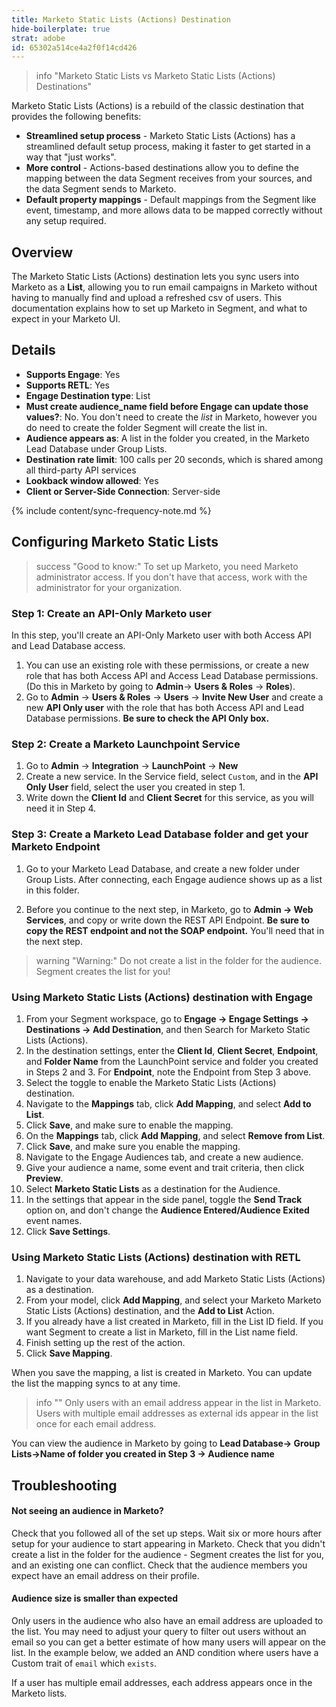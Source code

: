 ```yaml
---
title: Marketo Static Lists (Actions) Destination
hide-boilerplate: true
strat: adobe
id: 65302a514ce4a2f0f14cd426
---
```

> info "Marketo Static Lists vs Marketo Static Lists (Actions) Destinations"

Marketo Static Lists (Actions) is a rebuild of the classic destination that provides the following benefits:

- **Streamlined setup process** - Marketo Static Lists (Actions) has a streamlined default setup process, making it faster to get started in a way that "just works".
- **More control** - Actions-based destinations allow you to define the mapping between the data Segment receives from your sources, and the data Segment sends to Marketo.
- **Default property mappings** - Default mappings from the Segment like event, timestamp, and more allows data to be mapped correctly without any setup required.

## Overview

The Marketo Static Lists (Actions) destination lets you sync users into Marketo as a **List**, allowing you to run email campaigns in Marketo without having to manually find and upload a refreshed csv of users. This documentation explains how to set up Marketo in Segment, and what to expect in your Marketo UI.

## Details

- **Supports Engage**: Yes
- **Supports RETL**: Yes
- **Engage Destination type**: List
- **Must create audience_name field before Engage can update those values?**: No. You don't need to create the _list_ in Marketo, however you do need to create the folder Segment will create the list in.
- **Audience appears as**: A list in the folder you created, in the Marketo Lead Database under Group Lists.
- **Destination rate limit**: 100 calls per 20 seconds, which is shared among all third-party API services
- **Lookback window allowed**: Yes
- **Client or Server-Side Connection**: Server-side

{% include content/sync-frequency-note.md %}

## Configuring Marketo Static Lists

> success "Good to know:"
> To set up Marketo, you need Marketo administrator access. If you don't have that access, work with the administrator for your organization.

### Step 1: Create an API-Only Marketo user

In this step, you'll create an API-Only Marketo user with both Access API and Lead Database access.

1. You can use an existing role with these permissions, or create a new role that has both Access API and Access Lead Database permissions. (Do this in Marketo by going to **Admin**→ **Users & Roles** → **Roles**).
2. Go to **Admin** → **Users & Roles** → **Users** → **Invite New User** and create a new **API Only user** with the role that has both Access API and Lead Database permissions. **Be sure to check the API Only box.**

### Step 2: Create a Marketo Launchpoint Service

1. Go to **Admin** → **Integration** → **LaunchPoint** → **New**
2. Create a new service. In the Service field, select `Custom`, and in the **API Only User** field, select the user you created in step 1.
3. Write down the **Client Id** and **Client Secret** for this service, as you will need it in Step 4.

### Step 3: Create a Marketo Lead Database folder and get your Marketo Endpoint

1. Go to your Marketo Lead Database, and create a new folder under Group Lists. After connecting, each Engage audience shows up as a list in this folder.

2. Before you continue to the next step, in Marketo, go to **Admin → Web Services**, and copy or write down the REST API Endpoint. **Be sure to copy the REST endpoint and not the SOAP endpoint.** You'll need that in the next step.

> warning "Warning:"
> Do not create a list in the folder for the audience. Segment creates the list for you!

### Using Marketo Static Lists (Actions) destination with Engage

1. From your Segment workspace, go to **Engage → Engage Settings → Destinations → Add Destination**, and then Search for Marketo Static Lists (Actions).
2. In the destination settings, enter the **Client Id**, **Client Secret**, **Endpoint**, and **Folder Name** from the LaunchPoint service and folder you created in Steps 2 and 3. For **Endpoint**, note the Endpoint from Step 3 above.
3. Select the toggle to enable the Marketo Static Lists (Actions) destination.
4. Navigate to the **Mappings** tab, click **Add Mapping**, and select **Add to List**. 
6. Click **Save**, and make sure to enable the mapping. 
7. On the **Mappings** tab, click **Add Mapping**, and select **Remove from List**. 
8. Click **Save**, and make sure you enable the mapping. 
9. Navigate to the Engage Audiences tab, and create a new audience.
10. Give your audience a name, some event and trait criteria, then click **Preview**.
11. Select **Marketo Static Lists** as a destination for the Audience.
12. In the settings that appear in the side panel, toggle the **Send Track** option on, and don't change the **Audience Entered/Audience Exited** event names.
13. Click **Save Settings**.

### Using Marketo Static Lists (Actions) destination with RETL

1. Navigate to your data warehouse, and add Marketo Static Lists (Actions) as a destination.
2. From your model, click **Add Mapping**, and select your Marketo Marketo Static Lists (Actions) destination, and the **Add to List** Action.
3. If you already have a list created in Marketo, fill in the List ID field. If you want Segment to create a list in Marketo, fill in the List name field. 
4. Finish setting up the rest of the action.
5. Click **Save Mapping**.

When you save the mapping, a list is created in Marketo. You can update the list the mapping syncs to at any time. 

> info ""
> Only users with an email address appear in the list in Marketo. Users with multiple email addresses as external ids appear in the list once for each email address.

You can view the audience in Marketo by going to **Lead Database→ Group Lists→Name of folder you created in Step 3 → Audience name**

## Troubleshooting

#### Not seeing an audience in Marketo?
Check that you followed all of the set up steps. Wait six or more hours after setup for your audience to start appearing in Marketo. Check that you didn't create a list in the folder for the audience - Segment creates the list for you, and an existing one can conflict. Check that the audience members you expect have an email address on their profile.

#### Audience size is smaller than expected
Only users in the audience who also have an email address are uploaded to the list. You may need to adjust your query to filter out users without an email so you can get a better estimate of how many users will appear on the list. In the example below, we added an AND condition where users have a Custom trait of `email` which `exists`.

If a user has multiple email addresses, each address appears once in the Marketo lists. 
